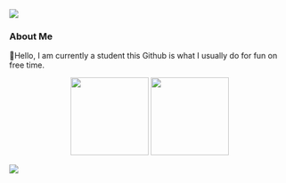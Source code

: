 <img src="https://komarev.com/ghpvc/?username=eccentricPACHARA&&style=flat-square" align="center" /> 

 


<h3>About Me</h3>
👋Hello, I am currently a student this Github is what I usually do for fun on free time.


</p>
  

<div align="center">
<img height="140em" src="https://github-readme-stats.vercel.app/api?username=eccentricPACHARA&theme=dracula&show_icons=true&count_private=true&hide_border=true" />
<img height="140em"  src="https://github-readme-stats.vercel.app/api/top-langs/?username=eccentricPACHARA&theme=dracula&layout=compact&hide_border=true" />
</div>  


</p>

<img src="https://activity-graph.herokuapp.com/graph?username=eccentricPACHARA&bg_color=0D1117&color=eca15b&line=eca15b&point=FFFFFF&hide_border=true" />

 


  





